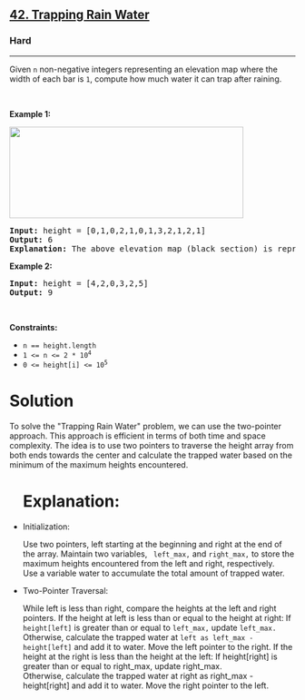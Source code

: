 <h2><a href="https://leetcode.com/problems/trapping-rain-water">42. Trapping Rain Water</a></h2><h3>Hard</h3><hr><p>Given <code>n</code> non-negative integers representing an elevation map where the width of each bar is <code>1</code>, compute how much water it can trap after raining.</p>

<p>&nbsp;</p>
<p><strong class="example">Example 1:</strong></p>
<img src="https://assets.leetcode.com/uploads/2018/10/22/rainwatertrap.png" style="width: 412px; height: 161px;" />
<pre>
<strong>Input:</strong> height = [0,1,0,2,1,0,1,3,2,1,2,1]
<strong>Output:</strong> 6
<strong>Explanation:</strong> The above elevation map (black section) is represented by array [0,1,0,2,1,0,1,3,2,1,2,1]. In this case, 6 units of rain water (blue section) are being trapped.
</pre>

<p><strong class="example">Example 2:</strong></p>

<pre>
<strong>Input:</strong> height = [4,2,0,3,2,5]
<strong>Output:</strong> 9
</pre>

<p>&nbsp;</p>
<p><strong>Constraints:</strong></p>

<ul>
	<li><code>n == height.length</code></li>
	<li><code>1 &lt;= n &lt;= 2 * 10<sup>4</sup></code></li>
	<li><code>0 &lt;= height[i] &lt;= 10<sup>5</sup></code></li>
</ul>
<h1> Solution </h1>
<p> To solve the "Trapping Rain Water" problem, we can use the two-pointer approach. This approach is efficient in terms of both time and space complexity. The idea is to use two pointers to traverse the height array from both ends towards the center and calculate the trapped water based on the minimum of the maximum heights encountered. </p>

<ul><h1><b>Explanation:</b></h1>
	<li>Initialization: <p> Use two pointers, left starting at the beginning and right at the end of the array.
	Maintain two variables, <code> left_max,</code> and <code>right_max,</code> to store the maximum heights encountered from the left and right, respectively.
	<br>Use a variable water to accumulate the total amount of trapped water.</p></li>
	<li>Two-Pointer Traversal:<p>While left is less than right, compare the heights at the left and right pointers.
	If the height at left is less than or equal to the height at right:
If <code>height[left]</code> is greater than or equal to <code>left_max,</code> update <code>left_max.</code>
Otherwise, calculate the trapped water at <code>left as left_max - height[left]</code> and add it to water.
Move the left pointer to the right.
If the height at the right is less than the height at the left:
If height[right] is greater than or equal to right_max, update right_max.
<br>Otherwise, calculate the trapped water at right as right_max - height[right] and add it to water.
Move the right pointer to the left.</p></li>
</ul>


